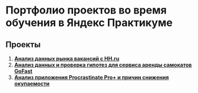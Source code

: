 # Портфолио проектов во время обучения в Яндекс Практикуме

## Проекты
1. **[Анализ данных рынка вакансий с HH.ru](https://github.com/yuriyvavilin/hh_research)**
2. **[Анализ данных и проверка гипотез для сервиса аренды самокатов GoFast](https://github.com/yuriyvavilin/hypothesis_research)**
3. **[Анализ приложения Procrastinate Pro+ и причин снижения окупаемости](https://github.com/yuriyvavilin/roi_research)**
